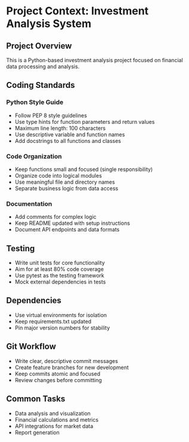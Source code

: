 # Project Context: Investment Analysis System

## Project Overview
This is a Python-based investment analysis project focused on financial data processing and analysis.

## Coding Standards

### Python Style Guide
- Follow PEP 8 style guidelines
- Use type hints for function parameters and return values
- Maximum line length: 100 characters
- Use descriptive variable and function names
- Add docstrings to all functions and classes

### Code Organization
- Keep functions small and focused (single responsibility)
- Organize code into logical modules
- Use meaningful file and directory names
- Separate business logic from data access

### Documentation
- Add comments for complex logic
- Keep README updated with setup instructions
- Document API endpoints and data formats

## Testing
- Write unit tests for core functionality
- Aim for at least 80% code coverage
- Use pytest as the testing framework
- Mock external dependencies in tests

## Dependencies
- Use virtual environments for isolation
- Keep requirements.txt updated
- Pin major version numbers for stability

## Git Workflow
- Write clear, descriptive commit messages
- Create feature branches for new development
- Keep commits atomic and focused
- Review changes before committing

## Common Tasks
- Data analysis and visualization
- Financial calculations and metrics
- API integrations for market data
- Report generation
